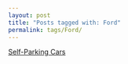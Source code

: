 ```yaml
---
layout: post
title: "Posts tagged with: Ford"
permalink: tags/Ford/
---
```

[Self-Parking Cars](/2011/08/self-parking-cars)
